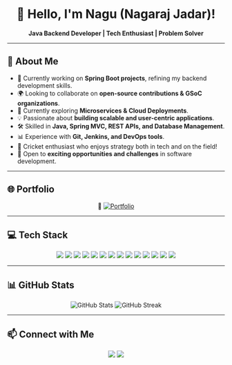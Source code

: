 <h1 align="center">👋 Hello, I'm Nagu (Nagaraj Jadar)!</h1>

<p align="center">
  <b>Java Backend Developer | Tech Enthusiast | Problem Solver</b>
</p>

---

## 🚀 About Me

- 🔭 Currently working on **Spring Boot projects**, refining my backend development skills.
- 🌍 Looking to collaborate on **open-source contributions & GSoC organizations**.
- 📖 Currently exploring **Microservices & Cloud Deployments**.
- 💡 Passionate about **building scalable and user-centric applications**.
- 🛠️ Skilled in **Java, Spring MVC, REST APIs, and Database Management**.
- 📊 Experience with **Git, Jenkins, and DevOps tools**.
- 🏏 Cricket enthusiast who enjoys strategy both in tech and on the field!
- 🌟 Open to **exciting opportunities and challenges** in software development.

---

## 🌐 Portfolio  
<p align="center">
  🚀 <a href="https://nagaraj-jadar.github.io/" target="_blank"><img src="https://img.shields.io/badge/My%20Portfolio-000?style=for-the-badge&logo=google-chrome&logoColor=white" alt="Portfolio" /></a>
</p>

---

## 💻 Tech Stack  
<p align="center">
  <img src="https://img.shields.io/badge/HTML5-E34F26?style=for-the-badge&logo=html5&logoColor=white" />
  <img src="https://img.shields.io/badge/CSS3-1572B6?style=for-the-badge&logo=css3&logoColor=white" />
  <img src="https://img.shields.io/badge/JavaScript-F7DF1E?style=for-the-badge&logo=javascript&logoColor=black" />
  <img src="https://img.shields.io/badge/Java-ED8B00?style=for-the-badge&logo=java&logoColor=white" />
  <img src="https://img.shields.io/badge/Spring%20Boot-6DB33F?style=for-the-badge&logo=spring-boot&logoColor=white" />
  <img src="https://img.shields.io/badge/MongoDB-47A248?style=for-the-badge&logo=mongodb&logoColor=white" />
  <img src="https://img.shields.io/badge/Python-3776AB?style=for-the-badge&logo=python&logoColor=white" />
  <img src="https://img.shields.io/badge/SQL-4479A1?style=for-the-badge&logo=database&logoColor=white" />
  <img src="https://img.shields.io/badge/OracleDB-F80000?style=for-the-badge&logo=oracle&logoColor=white" />
  <img src="https://img.shields.io/badge/MySQL-4479A1?style=for-the-badge&logo=mysql&logoColor=white" />
  <img src="https://img.shields.io/badge/VS%20Code-007ACC?style=for-the-badge&logo=visual-studio-code&logoColor=white" />
  <img src="https://img.shields.io/badge/IntelliJ%20IDEA-000000?style=for-the-badge&logo=intellij-idea&logoColor=white" />
  <img src="https://img.shields.io/badge/Git-F05032?style=for-the-badge&logo=git&logoColor=white" />
  <img src="https://img.shields.io/badge/GitHub-181717?style=for-the-badge&logo=github&logoColor=white" />
</p>

---

## 📊 GitHub Stats
<p align="center">
  <img src="https://github-readme-stats.vercel.app/api?username=Nagaraj-Jadar&show_icons=true&theme=radical" alt="GitHub Stats" />
  <img src="https://github-readme-streak-stats.herokuapp.com/?user=Nagaraj-Jadar&theme=radical" alt="GitHub Streak" />
</p>

---

## 📫 Connect with Me
<p align="center">
  <a href="https://www.linkedin.com/in/nagaraj-jadar/" target="_blank"><img src="https://img.shields.io/badge/LinkedIn-0077B5?style=for-the-badge&logo=linkedin&logoColor=white" /></a>
  <a href="mailto:nagarajbjadar@gmail.com" target="_blank"><img src="https://img.shields.io/badge/Email-D14836?style=for-the-badge&logo=gmail&logoColor=white" /></a>
</p>
